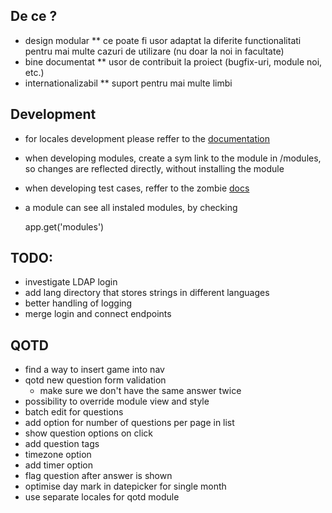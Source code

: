 ## De ce ?
* design modular
** ce poate fi usor adaptat la diferite functionalitati pentru mai multe cazuri
de utilizare (nu doar la noi in facultate)
* bine documentat
** usor de contribuit la proiect (bugfix-uri, module noi, etc.)
* internationalizabil
** suport pentru mai multe limbi

## Development
* for locales development please reffer to the [documentation](https://github.com/jeresig/i18n-node-2)
* when developing modules, create a sym link to the module in /modules, so changes
are reflected directly, without installing the module
* when developing test cases, reffer to the zombie [docs](http://zombie.js.org/#assertions)
* a module can see all instaled modules, by checking

	app.get('modules')


## TODO:
* investigate LDAP login
* add lang directory that stores strings in different languages
* better handling of logging
* merge login and connect endpoints

## QOTD
* find a way to insert game into nav
* qotd new question form validation
	* make sure we don't have the same answer twice
* possibility to override module view and style
* batch edit for questions
* add option for number of questions per page in list
* show question options on click
* add question tags
* timezone option
* add timer option
* flag question after answer is shown
* optimise day mark in datepicker for single month
* use separate locales for qotd module
